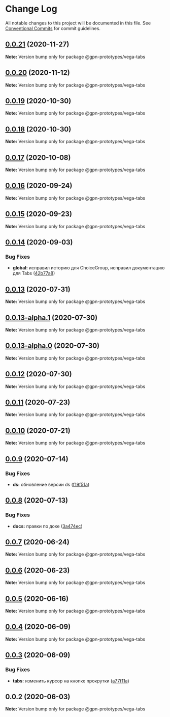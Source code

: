 # Change Log

All notable changes to this project will be documented in this file.
See [Conventional Commits](https://conventionalcommits.org) for commit guidelines.

## [0.0.21](https://github.com/gpn-prototypes/vega-ui/compare/@gpn-prototypes/vega-tabs@0.0.20...@gpn-prototypes/vega-tabs@0.0.21) (2020-11-27)

**Note:** Version bump only for package @gpn-prototypes/vega-tabs





## [0.0.20](https://github.com/gpn-prototypes/vega-ui/compare/@gpn-prototypes/vega-tabs@0.0.19...@gpn-prototypes/vega-tabs@0.0.20) (2020-11-12)

**Note:** Version bump only for package @gpn-prototypes/vega-tabs





## [0.0.19](https://github.com/gpn-prototypes/vega-ui/compare/@gpn-prototypes/vega-tabs@0.0.18...@gpn-prototypes/vega-tabs@0.0.19) (2020-10-30)

**Note:** Version bump only for package @gpn-prototypes/vega-tabs





## [0.0.18](https://github.com/gpn-prototypes/vega-ui/compare/@gpn-prototypes/vega-tabs@0.0.17...@gpn-prototypes/vega-tabs@0.0.18) (2020-10-30)

**Note:** Version bump only for package @gpn-prototypes/vega-tabs





## [0.0.17](https://github.com/gpn-prototypes/vega-ui/compare/@gpn-prototypes/vega-tabs@0.0.16...@gpn-prototypes/vega-tabs@0.0.17) (2020-10-08)

**Note:** Version bump only for package @gpn-prototypes/vega-tabs





## [0.0.16](https://github.com/gpn-prototypes/vega-ui/compare/@gpn-prototypes/vega-tabs@0.0.15...@gpn-prototypes/vega-tabs@0.0.16) (2020-09-24)

**Note:** Version bump only for package @gpn-prototypes/vega-tabs





## [0.0.15](https://github.com/gpn-prototypes/vega-ui/compare/@gpn-prototypes/vega-tabs@0.0.14...@gpn-prototypes/vega-tabs@0.0.15) (2020-09-23)

**Note:** Version bump only for package @gpn-prototypes/vega-tabs





## [0.0.14](https://github.com/gpn-prototypes/vega-ui/compare/@gpn-prototypes/vega-tabs@0.0.13...@gpn-prototypes/vega-tabs@0.0.14) (2020-09-03)


### Bug Fixes

* **global:** исправил историю для ChoiceGroup, исправил документацию для Tabs ([42b77a8](https://github.com/gpn-prototypes/vega-ui/commit/42b77a8ce824411bf29172e24e5634a25e0aba0f))





## [0.0.13](https://github.com/gpn-prototypes/vega-ui/compare/@gpn-prototypes/vega-tabs@0.0.12...@gpn-prototypes/vega-tabs@0.0.13) (2020-07-31)

**Note:** Version bump only for package @gpn-prototypes/vega-tabs





## [0.0.13-alpha.1](https://github.com/gpn-prototypes/vega-ui/compare/@gpn-prototypes/vega-tabs@0.0.12...@gpn-prototypes/vega-tabs@0.0.13-alpha.1) (2020-07-30)

**Note:** Version bump only for package @gpn-prototypes/vega-tabs





## [0.0.13-alpha.0](https://github.com/gpn-prototypes/vega-ui/compare/@gpn-prototypes/vega-tabs@0.0.12...@gpn-prototypes/vega-tabs@0.0.13-alpha.0) (2020-07-30)

**Note:** Version bump only for package @gpn-prototypes/vega-tabs





## [0.0.12](https://github.com/gpn-prototypes/vega-ui/compare/@gpn-prototypes/vega-tabs@0.0.11...@gpn-prototypes/vega-tabs@0.0.12) (2020-07-30)

**Note:** Version bump only for package @gpn-prototypes/vega-tabs





## [0.0.11](https://github.com/gpn-prototypes/vega-ui/compare/@gpn-prototypes/vega-tabs@0.0.10...@gpn-prototypes/vega-tabs@0.0.11) (2020-07-23)

**Note:** Version bump only for package @gpn-prototypes/vega-tabs





## [0.0.10](https://github.com/gpn-prototypes/vega-ui/compare/@gpn-prototypes/vega-tabs@0.0.9...@gpn-prototypes/vega-tabs@0.0.10) (2020-07-21)

**Note:** Version bump only for package @gpn-prototypes/vega-tabs





## [0.0.9](https://github.com/gpn-prototypes/vega-ui/compare/@gpn-prototypes/vega-tabs@0.0.8...@gpn-prototypes/vega-tabs@0.0.9) (2020-07-14)


### Bug Fixes

* **ds:** обновление версии ds ([f19f51a](https://github.com/gpn-prototypes/vega-ui/commit/f19f51aff73451b65679824b01215774ddeff151))





## [0.0.8](https://github.com/gpn-prototypes/vega-ui/compare/@gpn-prototypes/vega-tabs@0.0.7...@gpn-prototypes/vega-tabs@0.0.8) (2020-07-13)


### Bug Fixes

* **docs:** правки по доке ([3a474ec](https://github.com/gpn-prototypes/vega-ui/commit/3a474ecd3f1c5ecf3c8c86f7338a2775662db8a2))





## [0.0.7](https://github.com/gpn-prototypes/vega-ui/compare/@gpn-prototypes/vega-tabs@0.0.6...@gpn-prototypes/vega-tabs@0.0.7) (2020-06-24)

**Note:** Version bump only for package @gpn-prototypes/vega-tabs





## [0.0.6](https://github.com/gpn-prototypes/vega-ui/compare/@gpn-prototypes/vega-tabs@0.0.5...@gpn-prototypes/vega-tabs@0.0.6) (2020-06-23)

**Note:** Version bump only for package @gpn-prototypes/vega-tabs





## [0.0.5](https://github.com/gpn-prototypes/vega-ui/compare/@gpn-prototypes/vega-tabs@0.0.4...@gpn-prototypes/vega-tabs@0.0.5) (2020-06-16)

**Note:** Version bump only for package @gpn-prototypes/vega-tabs





## [0.0.4](https://github.com/gpn-prototypes/vega-ui/compare/@gpn-prototypes/vega-tabs@0.0.3...@gpn-prototypes/vega-tabs@0.0.4) (2020-06-09)

**Note:** Version bump only for package @gpn-prototypes/vega-tabs





## [0.0.3](https://github.com/gpn-prototypes/vega-ui/compare/@gpn-prototypes/vega-tabs@0.0.2...@gpn-prototypes/vega-tabs@0.0.3) (2020-06-09)


### Bug Fixes

* **tabs:** изменить курсор на кнопке прокрутки ([a77f11a](https://github.com/gpn-prototypes/vega-ui/commit/a77f11a87f27360c11b390d716bf9284723eac6e))





## 0.0.2 (2020-06-03)

**Note:** Version bump only for package @gpn-prototypes/vega-tabs
